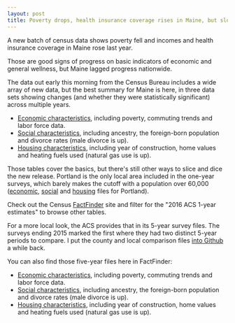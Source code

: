 ```yaml
---
layout: post
title: Poverty drops, health insurance coverage rises in Maine, but slower than nation
---
```


A new batch of census data shows poverty fell and incomes and health insurance coverage in Maine rose last year.

Those are good signs of progress on basic indicators of economic and general wellness, but Maine lagged progress nationwide.

The data out early this morning from the Census Bureau includes a wide array of new data, but the best summary for Maine is here, in three data sets showing changes (and whether they were statistically significant) across multiple years.

- [Economic characteristics](https://factfinder.census.gov/bkmk/table/1.0/en/ACS/16_1YR/CP03/0400000US23), including poverty, commuting trends and labor force data. 
- [Social characteristics](https://factfinder.census.gov/bkmk/table/1.0/en/ACS/16_1YR/CP02/0400000US23), including ancestry, the foreign-born population and divorce rates (male divorce is up).
- [Housing characteristics](https://factfinder.census.gov/bkmk/table/1.0/en/ACS/16_1YR/CP04/0400000US23), including year of construction, home values and heating fuels used (natural gas use is up). 

Those tables cover the basics, but there's still other ways to slice and dice the new release. Portland is the only local area included in the one-year surveys, which barely makes the cutoff with a population over 60,000 ([economic](https://factfinder.census.gov/bkmk/table/1.0/en/ACS/16_1YR/CP03/0400000US23|0600000US2300560545), [social](https://factfinder.census.gov/bkmk/table/1.0/en/ACS/16_1YR/CP02/0400000US23|0600000US2300560545) and [housing](https://factfinder.census.gov/bkmk/table/1.0/en/ACS/16_1YR/CP04/0400000US23|0600000US2300560545) files for Portland). 

Check out the Census [FactFinder](https://factfinder.census.gov/faces/nav/jsf/pages/searchresults.xhtml?refresh=t) site and filter for the "2016 ACS 1-year estimates" to browse other tables.

For a more local look, the ACS provides that in its 5-year survey files. The surveys ending 2015 marked the first where they had two distinct 5-year periods to compare. I put the county and local comparison files [into Github](https://github.com/bangordailynews/BDN-public-data/tree/master/thedata/ACS%20comparisons) a while back. 

You can also find those five-year files here in FactFinder: 

- [Economic characteristics](https://factfinder.census.gov/bkmk/table/1.0/en/ACS/15_5YR/CP03/0400000US23), including poverty, commuting trends and labor force data. 
- [Social characteristics](https://factfinder.census.gov/bkmk/table/1.0/en/ACS/15_5YR/CP02/0400000US23), including ancestry, the foreign-born population and divorce rates (male divorce is up).
- [Housing characteristics](https://factfinder.census.gov/bkmk/table/1.0/en/ACS/15_5YR/CP04/0400000US23), including year of construction, home values and heating fuels used (natural gas use is up). 